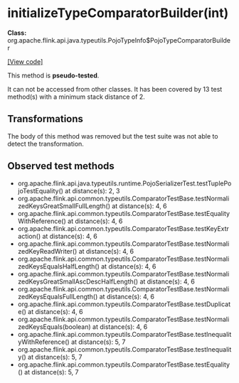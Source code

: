 # initializeTypeComparatorBuilder(int)

**Class:** org.apache.flink.api.java.typeutils.PojoTypeInfo$PojoTypeComparatorBuilder

[[View code]](https://github.com/apache/flink/blob/740f711c4ec9c4b7cdefd01c9f64857c345a68a1/flink-core/src/main/java//org/apache/flink/api/java/typeutils/PojoTypeInfo.java#L378)

This method is **pseudo-tested**.


It can not be accessed from other classes. 
It has been covered by 13 test method(s) with a minimum stack distance of 2.

## Transformations

The body of this method was removed but the test suite was not able to detect the transformation.



## Observed test methods

* org.apache.flink.api.java.typeutils.runtime.PojoSerializerTest.testTuplePojoTestEquality() at distance(s): 2, 3
* org.apache.flink.api.common.typeutils.ComparatorTestBase.testNormalizedKeysGreatSmallFullLength() at distance(s): 4, 6
* org.apache.flink.api.common.typeutils.ComparatorTestBase.testEqualityWithReference() at distance(s): 4, 6
* org.apache.flink.api.common.typeutils.ComparatorTestBase.testKeyExtraction() at distance(s): 4, 6
* org.apache.flink.api.common.typeutils.ComparatorTestBase.testNormalizedKeyReadWriter() at distance(s): 4, 6
* org.apache.flink.api.common.typeutils.ComparatorTestBase.testNormalizedKeysEqualsHalfLength() at distance(s): 4, 6
* org.apache.flink.api.common.typeutils.ComparatorTestBase.testNormalizedKeysGreatSmallAscDescHalfLength() at distance(s): 4, 6
* org.apache.flink.api.common.typeutils.ComparatorTestBase.testNormalizedKeysEqualsFullLength() at distance(s): 4, 6
* org.apache.flink.api.common.typeutils.ComparatorTestBase.testDuplicate() at distance(s): 4, 6
* org.apache.flink.api.common.typeutils.ComparatorTestBase.testNormalizedKeysEquals(boolean) at distance(s): 4, 6
* org.apache.flink.api.common.typeutils.ComparatorTestBase.testInequalityWithReference() at distance(s): 5, 7
* org.apache.flink.api.common.typeutils.ComparatorTestBase.testInequality() at distance(s): 5, 7
* org.apache.flink.api.common.typeutils.ComparatorTestBase.testEquality() at distance(s): 5, 7

